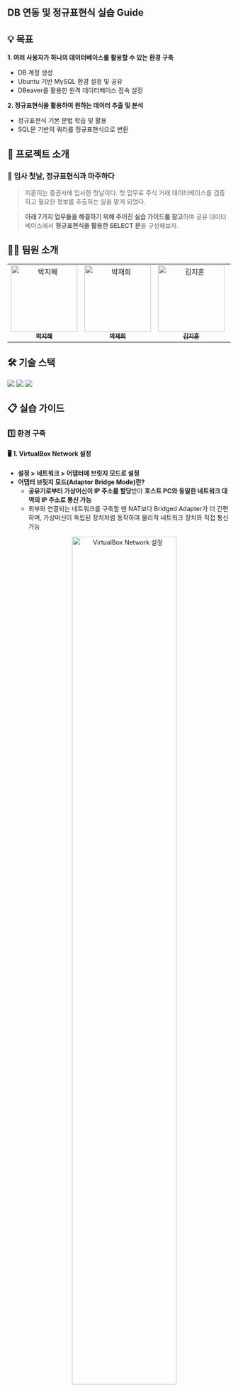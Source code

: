 ## DB 연동 및 정규표현식 실습 Guide


## 💡 목표 
**1. 여러 사용자가 하나의 데이터베이스를 활용할 수 있는 환경 구축**
   - DB 계정 생성
   - Ubuntu 기반 MySQL 환경 설정 및 공유
   - DBeaver를 활용한 원격 데이터베이스 접속 설정
     
**2. 정규표현식을 활용하여 원하는 데이터 추출 및 분석**
   - 정규표현식 기본 문법 학습 및 활용
   - SQL문 기반의 쿼리를 정규표현식으로 변환


## 🚀 프로젝트 소개

### 📘 **입사 첫날, 정규표현식과 마주하다**
> 지훈이는 증권사에 입사한 첫날이다. 첫 업무로 주식 거래 데이터베이스를 검증하고 필요한 정보를 추출하는 일을 맡게 되었다.

> **아래 7가지 업무들을 해결하기 위해 주어진 실습 가이드를 참고**하여 공유 데이터베이스에서 **정규표현식을 활용한 SELECT 문**을 구성해보자.

## 🤸‍♂️ 팀원 소개
<table>
  <tbody>
    <tr>
      <td align="center">
        <a href="https://github.com/parkjhhh">
          <img src="https://avatars.githubusercontent.com/u/153366521?v=4" width="150px;" alt="박지혜"/>
          <br /><sub><b> 박지혜 </b></sub>
        </a>
        <br />
      </td>
      <td align="center">
        <a href="https://github.com/JaeHee-devSpace">
          <img src="https://avatars.githubusercontent.com/u/193316939?v=4" width="150px;" alt="박재희"/>
          <br /><sub><b> 박재희 </b></sub>
        </a>
        <br />
      </td>
      <td align="center">
        <a href="https://github.com/wild-turkey">
          <img src="https://github.com/user-attachments/assets/0596f1ff-ab90-49f0-9dd4-c306c63a397b" width="150px;" alt="김지훈"/>
          <br /><sub><b> 김지훈 </b></sub>
        </a>
        <br />
      </td>
      <td align="center">
        <a href="https://github.com/riyeong0916">
          <img src="https://avatars.githubusercontent.com/u/193798531?v=4" width="150px;" alt="김리영"/>
          <br /><sub><b> 김리영 </b></sub>
        </a>
        <br />
      </td>
    </tr>
  </tbody>
</table>

## 🛠️ 기술 스택
<div style="text-align: left;"> 
  <img src="https://img.shields.io/badge/MySQL-F29111?style=for-the-badge&logo=MySQL&logoColor=white">
  <img src="https://img.shields.io/badge/DBeaver-5C6BC0?style=for-the-badge&logo=DBeaver&logoColor=white">
  <img src="https://img.shields.io/badge/VirtualBox-42A5F5?style=for-the-badge&logo=VirtualBox&logoColor=white">
</div>

## 📋 실습 가이드 

### 1️⃣ 환경 구축

#### 🖥️ 1. VirtualBox Network 설정
- **설정 > 네트워크 > 어댑터에 브릿지 모드로 설정**
- **어댑터 브릿지 모드(Adaptor Bridge Mode)란?**
  - **공유기로부터 가상머신이 IP 주소를 할당**받아 **호스트 PC와 동일한 네트워크 대역의 IP 주소로 통신 가능**
  - 외부와 연결되는 네트워크를 구축할 땐 NAT보다 Bridged Adapter가 더 간편하며, 가상머신이 독립된 장치처럼 동작하여 물리적 네트워크 장치와 직접 통신 가능
  <p align="center">
    <img src="https://github.com/user-attachments/assets/258ffda3-7d76-4c73-81cf-2873e6d44d7f" alt="VirtualBox Network 설정" width="70%">
</p>

#### 🛠️ 2. 데이터베이스 구축
#### 2.1 데이터베이스 생성 
- root 계정으로 접속
    ```sql
    CREATE DATABASE main;
    ```
#### 2.2 각자에 해당하는 외부 접속 유저 생성
- `%`로 설정하면 모든 호스트에서 접근 가능
    ```sql
    CREATE USER '4Regexers01'@'%' IDENTIFIED BY '4Regexers01';
    CREATE USER '4Regexers02'@'%' IDENTIFIED BY '4Regexers02';
    CREATE USER '4Regexers03'@'%' IDENTIFIED BY '4Regexers03';
    CREATE USER '4Regexers04'@'%' IDENTIFIED BY '4Regexers04';
    ```

#### 2.3 특정 데이터베이스(main) 접근 권한 부여
- 특정 데이터베이스(main)에만 접근 권한 부여
    ```sql
    GRANT ALL PRIVILEGES ON main.* TO '4Regexers01'@'%';
    GRANT ALL PRIVILEGES ON main.* TO '4Regexers02'@'%';
    GRANT ALL PRIVILEGES ON main.* TO '4Regexers03'@'%';
    GRANT ALL PRIVILEGES ON main.* TO '4Regexers04'@'%';
    FLUSH PRIVILEGES; -- 변경사항 적용
    ```

#### 2.4 MySQL 서버가 원격에서 접근 허용
   ```sql
    sudo vi /etc/mysql/mysql.conf.d/mysqld.cnf

    [mysqld]
    bind-address = 0.0.0.0

    sudo systemctl restart mysql -- 재시작
   ```

#### 2.5 DBeaver 연결
- 위에서 생성한 계정을 사용하여 **DBeaver**로 원격 연결
<p align="center">
    <img src="https://github.com/user-attachments/assets/94a06751-e04f-469b-9617-f3ddad253e1e" alt="DBeaver 연결" width="70%">
</p>

### 2️⃣ 정규표현식 사용 목적 및 활용법
#### 📌 1. 정의
- **정규표현식(Regular Expression, Regex)** : 특정 규칙을 가진 문자열의 집합을 정의하고 이를 기반으로 텍스트 데이터를 검색, 추출, 검증, 변환, 치환하는 데 사용하는 형식 언어
- **활용 목적** : 다양한 환경(SQL, Python, Java 등)에서 주로 문자열 데이터의 패턴을 정의하여 효율적으로 처리할 수 있도록 도와줌

#### 📌 2. 자주 활용되는 표현식 및 활용법
- **2.1 기본 문법**
<p align="center">
    <img src="https://github.com/user-attachments/assets/df0b137a-1fee-4683-b407-440da83e938f" alt="기본 문법" width="80%">
</p>

- **2.2 유용한 패턴**
<p align="center">
    <img src="https://github.com/user-attachments/assets/3d27c0b4-fe4f-488f-83de-267e785ac57c" alt="유용한 패턴" width="80%">
</p>

- **2.3 수량연산자**
<p align="center">
    <img src="https://github.com/user-attachments/assets/f23910d2-87c4-4a55-aa86-f2e9594561f5" alt="수량 연산자" width="80%">
</p>

### 3️⃣ 주식 거래 DB 
#### 🗂️ 1. Table(stock_trades) 정의
![image](https://github.com/user-attachments/assets/ebbff0ed-ce0a-4a02-a2ca-77f4fbe00fbd)



#### 💾 2. 30개의 Dummy 데이터를 INSERT 문으로 삽입
- 트랜잭션 id(transaction_id)에 유효하지 않은 값 3개가 존재
- 주식 심볼(stock_symbol)에 유효하지 않은 값 11개
- 2024년 12월 중순부터 2025년 1월 중순까지의 데이터
```sql
INSERT INTO stock_trades (user_id, stock_symbol, trade_date, trade_type, quantity, price, transaction_id) VALUES
(101, 'AAPL', '2024-12-16 09:32:10', 'BUY', 10, 175.50, 'T-0001'),
(102, 'TS@LA', '2024-12-17 10:15:45', 'SELL', 5, 275.30, 'T-0002'),
(103, 'GOOGL', '2024-12-18 13:22:17', 'BUY', 15, 125.75, 'INVALID_TXN'),
(104, 'MSFT', '2024-12-19 11:02:33', 'BUY', 20, 310.00, 'T-0004'),
(105, 'AMZN123', '2024-12-20 15:45:50', 'SELL', 7, 135.25, 'T-0005'),
(106, 'AAP-L', '2024-12-21 10:00:00', 'BUY', 25, 180.00, 'T-0006'),
(107, 'TSLA', '2024-12-22 14:30:45', 'SELL', 12, 290.75, 'T-0007'),
(108, 'GO-GL', '2024-12-23 09:15:20', 'BUY', 8, 126.00, 'T-0008'),
(109, 'MSFT', '2024-12-24 16:10:50', 'SELL', 30, 312.50, 'T-0009'),
(110, 'AMZN', '2024-12-25 11:25:35', 'BUY', 5, 133.00, 'INVALID_TXN'),
(111, 'AAPL', '2024-12-26 14:50:00', 'SELL', 6, 178.25, 'T-0011'),
(112, 'T2SLA', '2024-12-27 09:45:00', 'BUY', 3, 275.00, 'T-0012'),
(113, 'GOOGL', '2024-12-28 12:00:00', 'SELL', 4, 128.00, 'T-0013'),
(114, 'M$FT', '2024-12-29 15:15:15', 'BUY', 18, 320.00, 'T-0014'),
(115, 'AMZN', '2024-12-30 10:45:10', 'SELL', 11, 140.00, 'T-0015'),
(116, 'AAPL', '2024-12-31 13:50:50', 'BUY', 20, 185.50, 'T-0016'),
(117, 'TSLA', '2025-01-01 09:30:00', 'SELL', 7, 280.25, 'T-0017'),
(118, 'GOOGL', '2025-01-02 11:15:25', 'BUY', 10, 130.00, 'T-0018'),
(119, 'M@SFT', '2025-01-03 14:40:10', 'SELL', 25, 315.00, 'T-0019'),
(120, 'AMZN', '2025-01-04 10:10:30', 'BUY', 2, 145.00, 'INVALID_TXN'),
(121, 'AAPL', '2025-01-05 12:30:00', 'SELL', 4, 200.00, 'T-0021'),
(122, 'TSLA', '2025-01-06 09:00:00', 'BUY', 1, 295.00, 'T-0022'),
(123, 'GO0GL', '2025-01-07 11:45:50', 'SELL', 9, 135.50, 'T-0023'),
(124, 'MSFT', '2025-01-08 16:20:15', 'BUY', 12, 325.00, 'T-0024'),
(125, 'AMZ#N', '2025-01-09 09:35:30', 'SELL', 8, 150.00, 'T-0025'),
(126, 'AAPL', '2025-01-10 11:50:00', 'BUY', 16, 195.00, 'T-0026'),
(127, 'TSL-A', '2025-01-11 10:15:10', 'SELL', 6, 300.50, 'T-0027'),
(128, 'GOOGL', '2025-01-12 13:20:45', 'BUY', 5, 140.75, 'T-0028'),
(129, 'M5FT', '2025-01-13 15:30:10', 'SELL', 14, 330.00, 'T-0029'),
(130, 'AMZN', '2025-01-14 10:00:00', 'BUY', 9, 155.00, 'T-0030');
```

## ⚔️ 주어진 7가지 업무 
### 업무 1. 잘못된 거래 ID 탐지
- **모든 거래 ID는 T-로 시작하고 뒤에 4자리 숫자**가 와야 한다. **거래 ID가 잘못 기입**된 것이 있는지 확인하도록 한다.
<p align="center">
    <img src="https://github.com/user-attachments/assets/629e6040-8ca8-4db8-b1e7-3b66bfe2bdbc" alt="image">
</p>

```sql
-- 정규표현식을 사용하지 않았을 경우 SQL문 
SELECT trade_id, transaction_id
FROM stock_trades
WHERE LEFT(transaction_id, 2) != 'T-' 
   OR LENGTH(transaction_id) != 6 
   OR NOT (
       SUBSTRING(transaction_id, 3, 1) BETWEEN '0' AND '9' AND
       SUBSTRING(transaction_id, 4, 1) BETWEEN '0' AND '9' AND
       SUBSTRING(transaction_id, 5, 1) BETWEEN '0' AND '9' AND
       SUBSTRING(transaction_id, 6, 1) BETWEEN '0' AND '9'
   ); 
```
<br>
<details>
  <summary>🔍 풀이</summary>

```sql
SELECT trade_id, transaction_id -- trade_id와 transaction_id를 선택
FROM stock_trades 
WHERE transaction_id NOT REGEXP '^T-[0-9]{4}$'; -- T- 로 시작하며 0~9사이의 4자리수 값을 가지는 항목이 아닌 것을 선택
```
- **`NOT REGEXP`** :  값이 정규표현식 패턴과 일치하지 않는 경우 필터링
- **`^`** : 문자열 시작
- **`T-`** : T-로 시작하는 문자열을 반환
- **`[0-9]{4}`** : 0부터 9까지의 문자열을 `{4}`를 사용해 4개만 반환
- **`$`** : 문자열의 끝을 의미

<p align="center">
    <img src="https://github.com/user-attachments/assets/bf00be7a-3260-4229-89ae-50f31c19fdb8" alt="image">
</p>
</details>


------------------------------------------------------
### 업무 2. 특정 날짜 범위의 거래 필터링
- **2024년 12월에 이루어진 거래**를 찾아야 한다.
<p align="center">
    <img src="https://github.com/user-attachments/assets/9d931285-359b-4803-afdc-a37a809ac1fb" alt="image">
</p>

```sql
-- 정규표현식을 사용하지 않았을 경우 SQL문 
SELECT trade_id, trade_date, stock_symbol
FROM stock_trades
WHERE trade_date LIKE '2024-12%';
```
<br>
<details>
  <summary>🔍 풀이</summary>
   
```sql
SELECT trade_id, trade_date, stock_symbol
FROM stock_trades
WHERE trade_date REGEXP '^2024-12$';
```

- **`REGEXP`** : 정규표현식을 활용한 문자열 검색을 필터링 가능하게 하는 조건문
- **`^`** : 문자열 시작
- **`2024-12`** : 고정된 텍스트로 대상 문자열이 “2024-12”로 시작하는 경우 일치
- **`$`** : 문자열의 끝을 의미

<p align="center">
    <img src="https://github.com/user-attachments/assets/1a36ae43-be28-4166-8814-b7c04e74c3bb" alt="image">
</p>
</details>

---------------------------------------------------------------------------------------------
### 업무 3. 주식 심볼 형식 필터링
- **주식 심볼은 1~5자 사이의 영문 대문자로만 구성**되어야 한다. **잘못된 형식의 주식 심볼**을 찾아내야 한다.
<p align="center">
    <img src="https://github.com/user-attachments/assets/0628daeb-ccbd-494e-ab9b-0e89651d1c8a" alt="image">
</p>

```sql
-- 정규표현식을 사용하지 않았을 경우 SQL문 
SELECT trade_id, stock_symbol
FROM stock_trades
WHERE LENGTH(stock_symbol) < 1
   OR LENGTH(stock_symbol) > 5
   OR NOT (
       SUBSTRING(stock_symbol, 1, 1) BETWEEN 'A' AND 'Z'
       AND (LENGTH(stock_symbol) < 2 OR SUBSTRING(stock_symbol, 2, 1) BETWEEN 'A' AND 'Z')
       AND (LENGTH(stock_symbol) < 3 OR SUBSTRING(stock_symbol, 3, 1) BETWEEN 'A' AND 'Z')
       AND (LENGTH(stock_symbol) < 4 OR SUBSTRING(stock_symbol, 4, 1) BETWEEN 'A' AND 'Z')
       AND (LENGTH(stock_symbol) < 5 OR SUBSTRING(stock_symbol, 5, 1) BETWEEN 'A' AND 'Z')
   );
```
<br>
<details>
  <summary>🔍 풀이</summary>
   
```sql
SELECT trade_id, stock_symbol
FROM stock_trades
WHERE stock_symbol NOT REGEXP '^[A-Z]{1,5}$';
```

- **`^`** : 문자열 시작
- **`[A-Z]`** : 대문자 알파벳(A~Z)의 하나의 문자와 일치
- **`{1,5}`** : 바로 앞의 **`[A-Z]`** 대문자 범위에 대해 1개 이상, 최대 5개까지의 반복을 허용, 따라서 문자열이 1~5개의 대문자로 구성
- **`$`** : 문자열의 끝
- **`^[A-Z]{1,5}$`** : 문자열은 반드시 1~5개의 대문자 알파벳만 포함되어야 하고, 그 외의 문자(숫자, 소문자, 특수문자 등)가 포함되거나 대문자 알파벳이 5개를 초과하는 경우는 허용하지 않음


<p align="center">
    <img src="https://github.com/user-attachments/assets/604718bf-894e-4b35-87a1-296428483af3" alt="image">
</p>
</details>

---------------------------------------------------------------------------------------------

### 업무 4. 거래 유형 탐지 
- 까다로운 부장님이 특별한 업무를 지시하였다. **"BUY" 거래 중에서 거래 가격(price)이 소수점 1자리만 있는 거래**를 찾아야 한다.
<p align="center">
    <img src="https://github.com/user-attachments/assets/baafa0b7-5663-40e1-8fd0-27696e623aaa" alt="image">
</p>

```sql
-- 정규표현식을 사용하지 않았을 경우 SQL문 
SELECT * 
FROM stock_trades
WHERE trade_type = 'BUY' 
  AND price - FLOOR(price) BETWEEN 0.1 AND 0.9
  AND (price - FLOOR(price)) * 10 = FLOOR((price - FLOOR(price)) * 10);
```
<br>
<details>
  <summary>🔍 풀이</summary>
   
```sql
SELECT * FROM stock_trades
WHERE trade_type = 'BUY' AND price REGEXP '^[0-9]+\\.[1-9]{1}0$';
```

- **`REGEXP`** : 정규표현식을 활용한 문자열 검색을 필터링 가능하게 하는 조건문
- **`[0-9]+`** : 0부터 9까지의 문자열을 반환, 뒤에 +를 붙여서 한번 이상 반복하는 연속적인 문자열을 전부 반환
- **`\\.`** : 소수점을 그대로 반환
- **`[1-9]{1}0`** : 1부터 9까지의 문자열을 {1}를 사용해 1개만 반환 후 0 출력
- **`$`** : 문자열의 끝을 의미

<p align="center">
    <img src="https://github.com/user-attachments/assets/c511179d-6310-4a6e-8335-3e8ef728b880" alt="image">
</p>
</details>

---------------------------------------------------------------------------------------------

### 업무 5. 특정 가격 범위 거래
- **가진 재산이 $200.00인 고객이 $100.00이상의 주식 중 자신이 구매 가능한 종목을 문의** 하였다. 거래기록을 기반으로 매수 가능 거래의 주식 심볼, 거래일자, 가격을 확인하여라.
<p align="center">
    <img src="https://github.com/user-attachments/assets/58f0787c-1146-4557-90b4-9ed72a5e2ffb" alt="image">
</p>

```sql
-- 정규표현식을 사용하지 않았을 경우 SQL문 
SELECT stock_symbol, trade_date, price
FROM stock_trades
WHERE price >= 100.00 AND price <= 200.00;
```
<br>
<details>
  <summary>🔍 풀이</summary>

```sql
SELECT stock_symbol, trade_date, price
FROM stock_trades
WHERE price REGEXP '^1[0-9]{2}\\.\\d{2}$|^200\\.00$';
```
- **`REGEXP`** : 정규표현식을 활용한 문자열 검색을 필터링 가능하게 하는 조건문
- **`^`** : 문자열 시작
- **`1[0-9]{2}`**: 1 반환, 0부터 9까지의 숫자 중 뒤에 {2}를 사용해 2개만 반환
- **`\\.`** : 소수점을 그대로 반환
- **`\\d{2}`** : 0부터 9까지의 숫자 중 뒤에 {2}를 사용해 2개만 반환
- **`200\\.00`** : 200.00 을 표현
- **`$`** : 문자열의 끝을 의미

<p align="center">
    <img src="https://github.com/user-attachments/assets/ef8ec8d9-5448-4250-a122-9e69242c6959" alt="image">
</p>
</details>

---------------------------------------------------------------------------------------------

### 업무 6. 가격 범위에 따른 거래 필터링
- 더욱 까다로운 과장님이 다음 거래에서는 1달러 이하의 금액(센트)을 남기고 싶다고 하신다.  **가격이 소수점으로 끝나는 거래**만 선택해보자.
<p align="center">
   <img src = "https://github.com/user-attachments/assets/f6c437ec-4c5d-4cbb-a31a-2d2d8257497d" alt="image">
</p>

```sql
-- 정규표현식을 사용하지 않았을 경우 SQL문 
SELECT trade_id, price
FROM stock_trades
WHERE price - FLOOR(price) != 0;
```

<details>
  <summary>🔍 풀이</summary>

```sql
SELECT trade_id, price
FROM stock_trades
WHERE price NOT REGEXP '^[0-9]+\\.(00)$';
```

  
- **`NOT REGEXP`** : 값이 정규표현식 패턴과 일치하지 않는 경우
   

- **`^`** : 문자열 시작

- **`[0-9]+`**: 0부터 9까지의 문자열을 반환, 뒤에 +를 붙여서 한번 이상 반복하는 연속적인 문자열을 전부 반환

- **`\\.`** : 소수점을 그대로 반환

- **`(00)`** : 00을 그룹화

- **`$`** : 문자열의 끝을 의미



<p align="center">
    <img src="https://github.com/user-attachments/assets/03c218e6-a5e0-475d-b46c-4be89dfaacc1" alt="image">
</p>
</details>



---------------------------------------------------------------------------------------------

### 업무 7. 특정 시간대 거래 필터링
- **오전 9시부터 오후 12시 시간대(09:00 ~ 12:00) 주식시장의 동향을 파악하기 위한 거래 데이터**를 출력하도록 하자.
<p align="center">
   <img src = "https://github.com/user-attachments/assets/7ba67f37-7d48-4a2f-827f-f57cfe0992b0" alt="image">
</p>


```sql
-- 정규표현식을 사용하지 않았을 경우 SQL문 
SELECT trade_id, trade_date, stock_symbol
FROM stock_trades
WHERE HOUR(trade_date) BETWEEN 9 AND 11
  OR (HOUR(trade_date) = 12 AND MINUTE(trade_date) = 0 AND SECOND(trade_date) = 0);
```

<details>
  <summary>🔍 풀이</summary>

```sql
SELECT trade_id, trade_date, stock_symbol
FROM stock_trades
WHERE trade_date REGEXP ' (09|1[0-1]):[0-5][0-9]:[0-5][0-9]$'
  OR trade_date REGEXP ' 12:00:00$';
```

  
- **`REGEXP`** : 정규표현식을 활용한 문자열 검색을 필터링 가능하게 하는 조건문

- **`[0-N]`**: 0부터 N까지의 문자열을 반환

- **`$`** : 문자열의 끝을 의미

오전 시간대는 00:00:00 부터 12:00:00 까지 이다. 따라서 hh부분은(09|1[0-1])를 이용해 9시부터 11시까지를, mm 부분은 [0-5][0-9]를 이용해 00분부터 59까지를 ss부분은 00초부터 59초까지를 출력하고, 여기서 추가로 12:00:00까지 필터링하도록 한다.



<p align="center">
    <img src="https://github.com/user-attachments/assets/720170bd-64e0-45ee-a5d3-bfdbd62637c9">
</p>
</details>

---------------------------------------------------------------------------------------------







